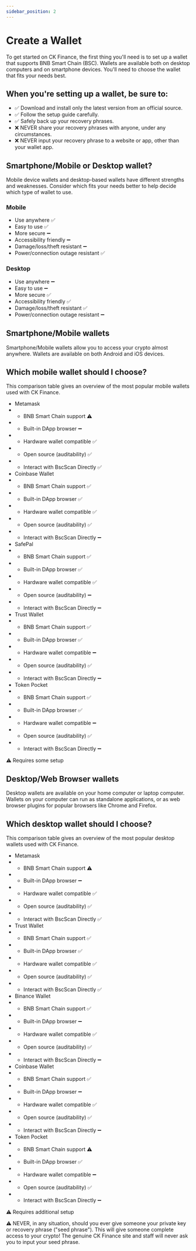```yaml
---
sidebar_position: 2
---
```


# Create a Wallet

To get started on CK Finance, the first thing you'll need is to set up a wallet that supports BNB Smart Chain (BSC). Wallets are available both on desktop computers and on smartphone devices. You'll need to choose the wallet that fits your needs best.

## When you're setting up a wallet, be sure to:
- ✅ Download and install only the latest version from an official source.
- ✅ Follow the setup guide carefully.
- ✅ Safely back up your recovery phrases.
- ❌ NEVER share your recovery phrases with anyone, under any circumstances.
- ❌ NEVER input your recovery phrase to a website or app, other than your wallet app.

## Smartphone/Mobile or Desktop wallet?
Mobile device wallets and desktop-based wallets have different strengths and weaknesses. Consider which fits your needs better to help decide which type of wallet to use.

### Mobile
- Use anywhere ✅
- Easy to use ✅
- More secure ➖
- Accessibility friendly ➖
- Damage/loss/theft resistant ➖
- Power/connection outage resistant ✅

### Desktop
- Use anywhere ➖
- Easy to use ➖
- More secure ✅
- Accessibility friendly ✅
- Damage/loss/theft resistant ✅
- Power/connection outage resistant ➖


## Smartphone/Mobile wallets
Smartphone/Mobile wallets allow you to access your crypto almost anywhere. Wallets are available on both Android and iOS devices.

## Which mobile wallet should I choose?
This comparison table gives an overview of the most popular mobile wallets used with CK Finance.

- Metamask
- - BNB Smart Chain support ⚠️
- - Built-in DApp browser ➖
- - Hardware wallet compatible ✅
- - Open source (auditability) ✅
- - Interact with BscScan Directly ✅
- Coinbase Wallet
- - BNB Smart Chain support ✅
- - Built-in DApp browser ✅
- - Hardware wallet compatible ✅
- - Open source (auditability) ✅
- - Interact with BscScan Directly ➖
- SafePal
- - BNB Smart Chain support ✅
- - Built-in DApp browser ✅
- - Hardware wallet compatible ✅
- - Open source (auditability) ➖
- - Interact with BscScan Directly ➖
- Trust Wallet
- - BNB Smart Chain support ✅
- - Built-in DApp browser ✅
- - Hardware wallet compatible ➖
- - Open source (auditability) ✅
- - Interact with BscScan Directly ➖
- Token Pocket
- - BNB Smart Chain support ✅
- - Built-in DApp browser ✅
- - Hardware wallet compatible ➖
- - Open source (auditability) ✅
- - Interact with BscScan Directly ➖

⚠️ Requires some setup

## Desktop/Web Browser wallets
Desktop wallets are available on your home computer or laptop computer. Wallets on your computer can run as standalone applications, or as web browser plugins for popular browsers like Chrome and Firefox.

## Which desktop wallet should I choose?
This comparison table gives an overview of the most popular desktop wallets used with CK Finance.

- Metamask
- - BNB Smart Chain support ⚠️
- - Built-in DApp browser ➖
- - Hardware wallet compatible ✅
- - Open source (auditability) ✅
- - Interact with BscScan Directly ✅
- Trust Wallet
- - BNB Smart Chain support ✅
- - Built-in DApp browser ✅
- - Hardware wallet compatible ✅
- - Open source (auditability) ✅
- - Interact with BscScan Directly ✅
- Binance Wallet
- - BNB Smart Chain support ✅
- - Built-in DApp browser ➖
- - Hardware wallet compatible ✅
- - Open source (auditability) ✅
- - Interact with BscScan Directly ➖
- Coinbase Wallet
- - BNB Smart Chain support ✅
- - Built-in DApp browser ➖
- - Hardware wallet compatible ✅
- - Open source (auditability) ✅
- - Interact with BscScan Directly ➖
- Token Pocket
- - BNB Smart Chain support ⚠️
- - Built-in DApp browser ✅
- - Hardware wallet compatible ➖
- - Open source (auditability) ✅
- - Interact with BscScan Directly ➖

⚠️ Requires additional setup

⚠️ NEVER, in any situation, should you ever give someone your private key or recovery phrase ("seed phrase"). This will give someone complete access to your crypto! The genuine CK Finance site and staff will never ask you to input your seed phrase.